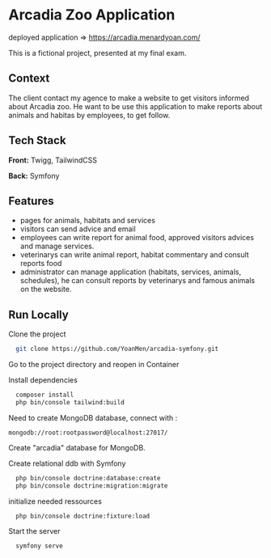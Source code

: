 
# Arcadia Zoo Application

deployed application => https://arcadia.menardyoan.com/

This is a fictional project, presented at my final exam.

## Context

The client contact my agence to make a website to get visitors informed about Arcadia zoo. He want to be use this application to make reports  about animals and habitas by employees, to get follow. 


## Tech Stack

**Front:** Twigg, TailwindCSS

**Back:** Symfony


## Features

- pages for animals, habitats and services
- visitors can send advice and email
- employees can write report for animal food, approved visitors advices and manage services.
- veterinarys can write animal report, habitat commentary and consult reports food
- administrator can manage application (habitats, services, animals, schedules), he can consult reports by veterinarys and famous animals on the website.


## Run Locally

Clone the project

```bash
  git clone https://github.com/YoanMen/arcadia-symfony.git
```

Go to the project directory and reopen in Container


Install dependencies

```bash
  composer install
  php bin/console tailwind:build
```

Need to create MongoDB database, connect with : 

    mongodb://root:rootpassword@localhost:27017/

Create "arcadia" database for MongoDB.

Create relational ddb with Symfony

```bash
  php bin/console doctrine:database:create
  php bin/console doctrine:migration:migrate
```

initialize needed ressources

```bash
  php bin/console doctrine:fixture:load
```

Start the server

```bash
  symfony serve
```
